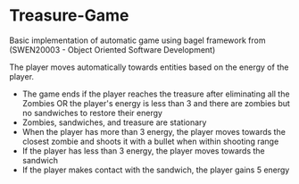# Treasure-Game

Basic implementation of automatic game using bagel framework from (SWEN20003 - Object Oriented Software Development)

The player moves automatically towards entities based on the energy of the player.
- The game ends if the player reaches the treasure after eliminating all the Zombies OR the player's energy is less than 3 and there are zombies but no sandwiches to restore their energy
- Zombies, sandwiches, and treasure are stationary
- When the player has more than 3 energy, the player moves towards the closest zombie and shoots it with a bullet when within shooting range
- If the player has less than 3 energy, the player moves towards the sandwich
- If the player makes contact with the sandwich, the player gains 5 energy

